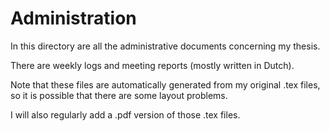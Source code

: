 # Administration
In this directory are all the administrative documents concerning my thesis.

There are weekly logs and meeting reports (mostly written in Dutch).

Note that these files are automatically generated from my original .tex files, so it is possible that there are some layout problems.

I will also regularly add a .pdf version of those .tex files.